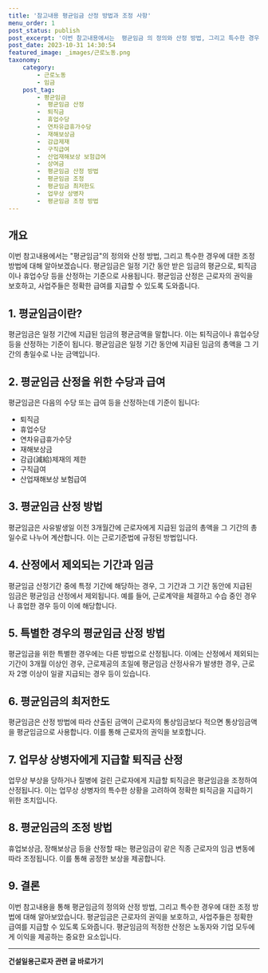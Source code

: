 ```yaml
---
title: '참고내용 평균임금 산정 방법과 조정 사항'
menu_order: 1
post_status: publish
post_excerpt: '이번 참고내용에서는  평균임금 의 정의와 산정 방법, 그리고 특수한 경우에 대한 조정 방법에 대해 알아보겠습니다. 평균임금은 일정 기간 동안 받은 임금의 평균으로, 퇴직금이나 휴업수당 등을 산정하는 기준으로 사용됩니다. 평균임금 산정은 근로자의 권익을 보호하고, 사업주들은 정확한 급여를 지급할 수 있도록 도와줍니다.'
post_date: 2023-10-31 14:30:54
featured_image: _images/근로노동.png
taxonomy:
    category:
        - 근로노동
        - 임금
    post_tag:
        - 평균임금
        -  평균임금 산정
        -  퇴직금
        -  휴업수당
        -  연차유급휴가수당
        -  재해보상금
        -  감급제재
        -  구직급여
        -  산업재해보상 보험급여
        -  상여금
        -  평균임금 산정 방법
        -  평균임금 조정
        -  평균임금 최저한도
        -  업무상 상병자
        -  평균임금 조정 방법
---
```



## 개요

이번 참고내용에서는 "평균임금"의 정의와 산정 방법, 그리고 특수한 경우에 대한 조정 방법에 대해 알아보겠습니다. 평균임금은 일정 기간 동안 받은 임금의 평균으로, 퇴직금이나 휴업수당 등을 산정하는 기준으로 사용됩니다. 평균임금 산정은 근로자의 권익을 보호하고, 사업주들은 정확한 급여를 지급할 수 있도록 도와줍니다.

## 1. 평균임금이란?

평균임금은 일정 기간에 지급된 임금의 평균금액을 말합니다. 이는 퇴직금이나 휴업수당 등을 산정하는 기준이 됩니다. 평균임금은 일정 기간 동안에 지급된 임금의 총액을 그 기간의 총일수로 나눈 금액입니다.

## 2. 평균임금 산정을 위한 수당과 급여

평균임금은 다음의 수당 또는 급여 등을 산정하는데 기준이 됩니다:

- 퇴직금
- 휴업수당
- 연차유급휴가수당
- 재해보상금
- 감급(減給)제재의 제한
- 구직급여
- 산업재해보상 보험급여

## 3. 평균임금 산정 방법

평균임금은 사유발생일 이전 3개월간에 근로자에게 지급된 임금의 총액을 그 기간의 총일수로 나누어 계산합니다. 이는 근로기준법에 규정된 방법입니다.

## 4. 산정에서 제외되는 기간과 임금

평균임금 산정기간 중에 특정 기간에 해당하는 경우, 그 기간과 그 기간 동안에 지급된 임금은 평균임금 산정에서 제외됩니다. 예를 들어, 근로계약을 체결하고 수습 중인 경우나 휴업한 경우 등이 이에 해당합니다.

## 5. 특별한 경우의 평균임금 산정 방법

평균임금을 위한 특별한 경우에는 다른 방법으로 산정됩니다. 이에는 산정에서 제외되는 기간이 3개월 이상인 경우, 근로제공의 초일에 평균임금 산정사유가 발생한 경우, 근로자 2명 이상이 일괄 지급되는 경우 등이 있습니다.

## 6. 평균임금의 최저한도

평균임금은 산정 방법에 따라 산출된 금액이 근로자의 통상임금보다 적으면 통상임금액을 평균임금으로 사용합니다. 이를 통해 근로자의 권익을 보호합니다.

## 7. 업무상 상병자에게 지급할 퇴직금 산정

업무상 부상을 당하거나 질병에 걸린 근로자에게 지급할 퇴직금은 평균임금을 조정하여 산정됩니다. 이는 업무상 상병자의 특수한 상황을 고려하여 정확한 퇴직금을 지급하기 위한 조치입니다.

## 8. 평균임금의 조정 방법

휴업보상금, 장해보상금 등을 산정할 때는 평균임금이 같은 직종 근로자의 임금 변동에 따라 조정됩니다. 이를 통해 공정한 보상을 제공합니다.

## 9. 결론

이번 참고내용을 통해 평균임금의 정의와 산정 방법, 그리고 특수한 경우에 대한 조정 방법에 대해 알아보았습니다. 평균임금은 근로자의 권익을 보호하고, 사업주들은 정확한 급여를 지급할 수 있도록 도와줍니다. 평균임금의 적정한 산정은 노동자와 기업 모두에게 이익을 제공하는 중요한 요소입니다.
<!-- wp:separator -->
<hr class="wp-block-separator has-alpha-channel-opacity"/>
<!-- /wp:separator -->

<!-- wp:group {"backgroundColor":"base","layout":{"type":"constrained"}} -->
<div class="wp-block-group has-base-background-color has-background"><!-- wp:paragraph {"align":"center","fontSize":"medium"} -->
<p class="has-text-align-center has-large-font-size"><strong>건설일용근로자 관련 글 바로가기</strong></p>
<!-- /wp:paragraph -->


<!-- wp:latest-posts
{"categories":[{"id":9606,"count":19,"description":"","link":"https://uknowlaw.com/category/%ea%b1%b4%ec%84%a4%ec%9d%bc%ec%9a%a9%ea%b7%bc%eb%a1%9c%ec%9e%90/","name":"건설일용근로자","slug":"건설일용근로자","taxonomy":"category","parent":0,"meta":[],"_links":{"self":[{"href":"https://uknowlaw.com/wp-json/wp/v2/categories/9606"}],"collection":[{"href":"https://uknowlaw.com/wp-json/wp/v2/categories"}],"about":[{"href":"https://uknowlaw.com/wp-json/wp/v2/taxonomies/category"}],"wp:post_type":[{"href":"https://uknowlaw.com/wp-json/wp/v2/posts?categories=9606"}],"curies":[{"name":"wp","href":"https://api.w.org/{rel}","templated":true}]}}],"postsToShow":100,"excerptLength":28,"postLayout":"grid","columns":2,"featuredImageAlign":"left","featuredImageSizeSlug":"large","fontSize":18px} /--></div>
<!-- /wp:group -->